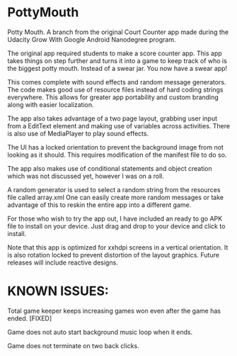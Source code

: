 # PottyMouth
Potty Mouth. A branch from the original Court Counter app made during the Udacity Grow With Google Android Nanodegree program.

The original app required students to make a score counter app. This app takes things on step further and turns it into a game to keep track of who is the biggest potty mouth. Instead of a swear jar. You now have a swear app!

This comes complete with sound effects and random message generators. The code makes good use of resource files instead of hard coding strings everywhere. This allows for greater app portability and custom branding along with easier localization.

The app also takes advantage of a two page layout, grabbing user input from a EditText element and making use of variables across activities. There is also use of MediaPlayer to play sound effects.

The UI has a locked orientation to prevent the background image from not looking as it should. This requires modification of the manifest file to do so.

The app also makes use of conditional statements and object creation which was not discussed yet, however I was on a roll.

A random generator is used to select a random string from the resources file called array.xml One can easily create more random messages or take advantage of this to reskin the entire app into a different game.

For those who wish to try the app out, I have included an ready to go APK file to install on your device. Just drag and drop to your device and click to install. 

Note that this app is optimized for xxhdpi screens in a vertical orientation. It is also rotation locked to prevent distortion of the layout graphics. Future releases will include reactive designs.

# KNOWN ISSUES:

Total game keeper keeps increasing games won even after the game has ended. [FIXED]

Game does not auto start background music loop when it ends.

Game does not terminate on two back clicks.
